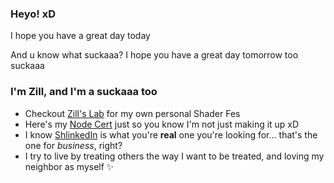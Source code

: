 ### Heyo! xD

I hope you have a great day today

And u know what suckaaa? I hope you have a great day tomorrow too suckaaa

### I'm Zill, and I'm a suckaaa too
- Checkout [Zill's Lab](https://wswoodruff.github.io/zills-lab-site) for my own personal Shader Fes
- Here's my [Node Cert](https://www.credly.com/badges/dc107cd5-6665-4e41-9cf0-406a25a9813c) just so you know I'm not just making it up xD
- I know [ShlinkedIn]([https://shlinkedin.com](https://www.shlinkedin.com/sh/pancakedev)) is what you're **real** one you're looking for... that's the one for _business_, right?
- I try to live by treating others the way I want to be treated, and loving my neighbor as myself :sparkles:

